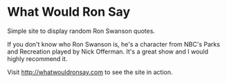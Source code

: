 What Would Ron Say
==================

Simple site to display random Ron Swanson quotes.

If you don't know who Ron Swanson is, he's a character from NBC's Parks and Recreation played by Nick Offerman. 
It's a great show and I would highly recommend it. 

Visit http://whatwouldronsay.com to see the site in action.